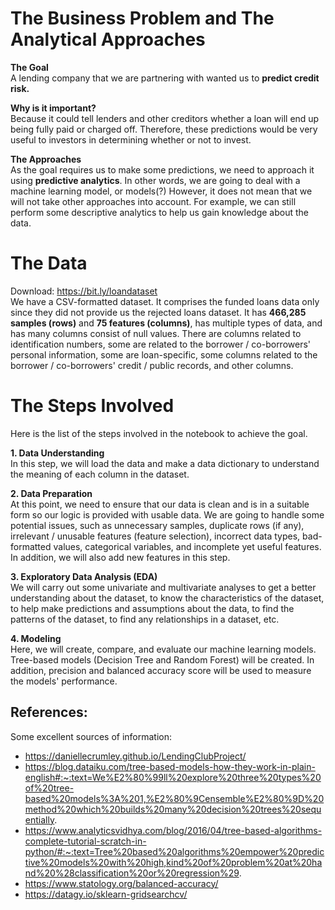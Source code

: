 # The Business Problem and The Analytical Approaches
**The Goal**  
A lending company that we are partnering with wanted us to **predict credit risk.**

**Why is it important?**  
Because it could tell lenders and other creditors whether a loan will end up being fully paid or charged off. Therefore, these predictions would be very useful to investors in determining whether or not to invest.

**The Approaches**  
As the goal requires us to make some predictions, we need to approach it using **predictive analytics**. In other words, we are going to deal with a machine learning model, or models(?) However, it does not mean that we will not take other approaches into account. For example, we can still perform some descriptive analytics to help us gain knowledge about the data.

# The Data
Download: https://bit.ly/loandataset   
We have a CSV-formatted dataset. It comprises the funded loans data only since they did not provide us the rejected loans dataset. It has **466,285 samples (rows)** and **75 features (columns)**, has multiple types of data, and has many columns consist of null values. There are columns related to identification numbers, some are related to the borrower / co-borrowers' personal information, some are loan-specific, some columns related to the borrower / co-borrowers' credit / public records, and other columns.

# The Steps Involved
Here is the list of the steps involved in the notebook to achieve the goal.     

**1. Data Understanding**  
    In this step, we will load the data and make a data dictionary to understand the meaning of each column in the dataset.  
    
**2. Data Preparation**  
    At this point, we need to ensure that our data is clean and is in a suitable form so our logic is provided with usable data. We are going to handle some potential issues, such as unnecessary samples, duplicate rows (if any), irrelevant / unusable features (feature selection), incorrect data types, bad-formatted values, categorical variables, and incomplete yet useful features. In addition, we will also add new features in this step.

**3. Exploratory Data Analysis (EDA)**    
    We will carry out some univariate and multivariate analyses to get a better understanding about the dataset, to know the characteristics of the dataset, to help make predictions and assumptions about the data, to find the patterns of the dataset, to find any relationships in a dataset, etc.  
    
**4. Modeling**  
    Here, we will create, compare, and evaluate our machine learning models. Tree-based models (Decision Tree and Random Forest) will be created. In addition, precision and balanced accuracy score will be used to measure the models' performance. 

## References: 
Some excellent sources of information:  
- https://daniellecrumley.github.io/LendingClubProject/
- https://blog.dataiku.com/tree-based-models-how-they-work-in-plain-english#:~:text=We%E2%80%99ll%20explore%20three%20types%20of%20tree-based%20models%3A%201,%E2%80%9Censemble%E2%80%9D%20method%20which%20builds%20many%20decision%20trees%20sequentially.
- https://www.analyticsvidhya.com/blog/2016/04/tree-based-algorithms-complete-tutorial-scratch-in-python/#:~:text=Tree%20based%20algorithms%20empower%20predictive%20models%20with%20high,kind%20of%20problem%20at%20hand%20%28classification%20or%20regression%29.
- https://www.statology.org/balanced-accuracy/
- https://datagy.io/sklearn-gridsearchcv/
